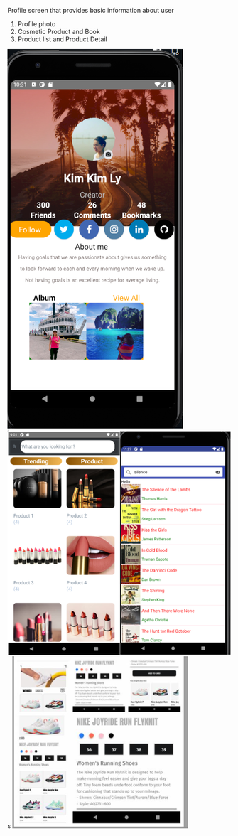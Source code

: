 Profile screen that provides basic information about user
1. Profile photo
2. Cosmetic Product and Book
3. Product list and Product Detail



![](assets/imgs/profilescreen.PNG)
![](assets/imgs/Cosmeticandbook.png)s
![](assets/imgs/Productdemo.png)


